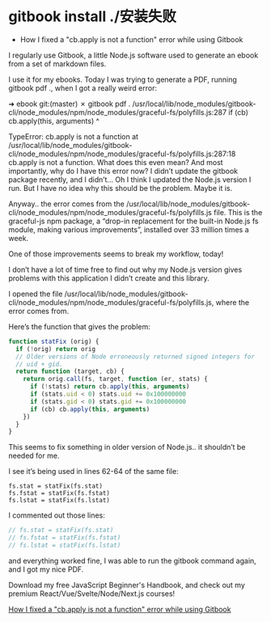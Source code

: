 # gitbook install ./安装失败
* How I fixed a "cb.apply is not a function" error while using Gitbook

I regularly use Gitbook, a little Node.js software used to generate an ebook from a set of markdown files.

I use it for my ebooks. Today I was trying to generate a PDF, running gitbook pdf ., when I got a really weird error:

➜  ebook git:(master) ✗ gitbook pdf .
/usr/local/lib/node_modules/gitbook-cli/node_modules/npm/node_modules/graceful-fs/polyfills.js:287
      if (cb) cb.apply(this, arguments)
                 ^

TypeError: cb.apply is not a function
    at /usr/local/lib/node_modules/gitbook-cli/node_modules/npm/node_modules/graceful-fs/polyfills.js:287:18
cb.apply is not a function. What does this even mean? And most importantly, why do I have this error now? I didn’t update the gitbook package recently, and I didn’t… Oh I think I updated the Node.js version I run. But I have no idea why this should be the problem. Maybe it is.

Anyway.. the error comes from the /usr/local/lib/node_modules/gitbook-cli/node_modules/npm/node_modules/graceful-fs/polyfills.js file. This is the graceful-js npm package, a “drop-in replacement for the built-in Node.js fs module, making various improvements”, installed over 33 million times a week.

One of those improvements seems to break my workflow, today!

I don’t have a lot of time free to find out why my Node.js version gives problems with this application I didn’t create and this library.

I opened the file /usr/local/lib/node_modules/gitbook-cli/node_modules/npm/node_modules/graceful-fs/polyfills.js, where the error comes from.

Here’s the function that gives the problem:

```javascript
function statFix (orig) {
  if (!orig) return orig
  // Older versions of Node erroneously returned signed integers for
  // uid + gid.
  return function (target, cb) {
    return orig.call(fs, target, function (er, stats) {
      if (!stats) return cb.apply(this, arguments)
      if (stats.uid < 0) stats.uid += 0x100000000
      if (stats.gid < 0) stats.gid += 0x100000000
      if (cb) cb.apply(this, arguments)
    })
  }
}
```

This seems to fix something in older version of Node.js.. it shouldn’t be needed for me.

I see it’s being used in lines 62-64 of the same file:

```
fs.stat = statFix(fs.stat)
fs.fstat = statFix(fs.fstat)
fs.lstat = statFix(fs.lstat)
```

I commented out those lines:

```javascript
// fs.stat = statFix(fs.stat)
// fs.fstat = statFix(fs.fstat)
// fs.lstat = statFix(fs.lstat)
```

and everything worked fine, I was able to run the gitbook command again, and I got my nice PDF.

Download my free JavaScript Beginner's Handbook, and check out my premium React/Vue/Svelte/Node/Next.js courses!

[How I fixed a "cb.apply is not a function" error while using Gitbook](https://flaviocopes.com/cb-apply-not-a-function/)